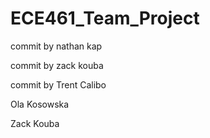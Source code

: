 # ECE461_Team_Project

commit by nathan kap

commit by zack kouba

commit by Trent Calibo

Ola Kosowska

Zack Kouba